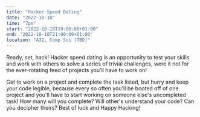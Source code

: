 ```yaml
---
title: "Hacker Speed Dating"
date: "2022-10-18"
time: "7pm"
start: "2022-10-18T19:00:00+01:00"
end: "2022-10-18T21:00:00+01:00"
location: "A32, Comp Sci (TBD)"
---
```


Ready, set, hack! Hacker speed dating is an opportunity to test your 
skills and work with others to solve a series of trivial challenges, were 
it not for the ever-rotating feed of projects you'll have to work on!

Get to work on a project and complete the task listed, but hurry and keep 
your code legible, because every so often you'll be booted off of one 
project and you'll have to start working on someone else's uncompleted 
task! How many will you complete? Will other's understand your code? Can 
you decipher theirs? Best of luck and Happy Hacking!
